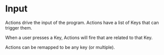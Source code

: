 # Input 

Actions drive the input of the program.
Actions have a list of Keys that can trigger them.

When a user presses a Key, Actions will fire that are related to that Key.

Actions can be remapped to be any key (or multiple).

